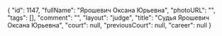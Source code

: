 {
    "id": 1147,
    "fullName": "Ярошевич Оксана Юрьевна",
    "photoURL": "",
    "tags": [],
    "comment": "",
    "layout": "judge",
    "title": "Судья Ярошевич Оксана Юрьевна",
    "court": null,
    "previousCourt": null,
    "career": null
}